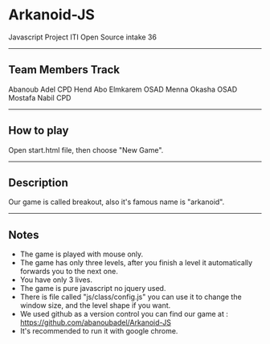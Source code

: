 # Arkanoid-JS
 Javascript Project
 ITI Open Source intake 36

----------------
Team Members 			Track
----------------

 Abanoub Adel 			CPD
 Hend Abo Elmkarem		OSAD
 Menna Okasha			OSAD
 Mostafa Nabil			CPD

----------------
How to play
----------------

 Open start.html file, then choose "New Game".

----------------
Description
---------------- 

 Our game is called breakout, also it's famous name is "arkanoid".

----------------
Notes
----------------

 - The game is played with mouse only.
 - The game has only three levels, after you finish a level it automatically forwards you to the next one.
 - You have only 3 lives.
 - The game is pure javascript no jquery used.
 - There is file called "js/class/config.js" you can use it to change the window size, and the level shape if you want.
 - We used github as a version control you can find our game at : https://github.com/abanoubadel/Arkanoid-JS
 - It's recommended to run it with google chrome.


